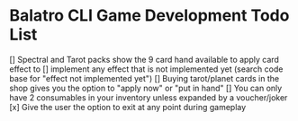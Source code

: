 # Balatro CLI Game Development Todo List

[] Spectral and Tarot packs show the 9 card hand available to apply card effect to
[] implement any effect that is not implemented yet (search code base for "effect not implemented yet")
[] Buying tarot/planet cards in the shop gives you the option to "apply now" or "put in hand"
[] You can only have 2 consumables in your inventory unless expanded by a voucher/joker
[x] Give the user the option to exit at any point during gameplay
